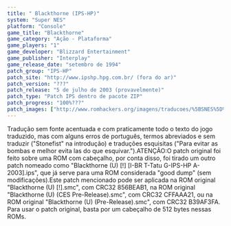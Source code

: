 ```yaml
---
title: " Blackthorne (IPS-HP)"
system: "Super NES"
platform: "Console"
game_title: "Blackthorne"
game_category: "Ação - Plataforma"
game_players: "1"
game_developer: "Blizzard Entertainment"
game_publisher: "Interplay"
game_release_date: "setembro de 1994"
patch_group: "IPS-HP"
patch_site: "http://www.ipshp.hpg.com.br/ (fora do ar)"
patch_version: "???"
patch_release: "5 de julho de 2003 (provavelmente)"
patch_type: "Patch IPS dentro de pacote ZIP"
patch_progress: "100%???"
patch_images: ["http://www.romhackers.org/imagens/traducoes/%5BSNES%5D%20Blackthorne%20-%20IPS-HP%20-%201.png","http://www.romhackers.org/imagens/traducoes/%5BSNES%5D%20Blackthorne%20-%20IPS-HP%20-%202.png","http://www.romhackers.org/imagens/traducoes/%5BSNES%5D%20Blackthorne%20-%20IPS-HP%20-%203.png"]
---
```

Tradução sem fonte acentuada e com praticamente todo o texto do jogo traduzido, mas com alguns erros de português, termos abreviados e sem traduzir ("Stonefist" na introdução) e traduções esquisitas ("Para evitar as bombas e melhor evita las do que esquivar.").ATENÇÃO:O patch original foi feito sobre uma ROM com cabeçalho, por conta disso, foi tirado um outro patch nomeado como "Blackthorne (U) [!] [I-BR T-Tatu G-IPS-HP A-2003].ips", que já serve para uma ROM considerada "good dump" (sem modificações).Este patch mencionado pode ser aplicada na ROM original "Blackthorne (U) [!].smc", com CRC32 856BEAB1, na ROM original "Blackthorne (U) (CES Pre-Release).smc", com CRC32 CFFAAA21, ou na ROM original "Blackthorne (U) (Pre-Release).smc", com CRC32 B39AF3FA. Para usar o patch original, basta por um cabeçalho de 512 bytes nessas ROMs.